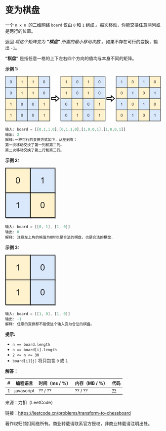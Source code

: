 # 变为棋盘

一个 `n x n `的二维网络 `board` 仅由 `0` 和 `1` 组成 。每次移动，你能交换任意两列或是两行的位置。

返回 *将这个矩阵变为  **“棋盘”**  所需的最小移动次数* 。如果不存在可行的变换，输出 `-1`。

**“棋盘”** 是指任意一格的上下左右四个方向的值均与本身不同的矩阵。

**示例 1:**

![示例1](./eg1.jpeg)

``` javascript
输入: board = [[0,1,1,0],[0,1,1,0],[1,0,0,1],[1,0,0,1]]
输出: 2
解释:一种可行的变换方式如下，从左到右：
第一次移动交换了第一列和第二列。
第二次移动交换了第二行和第三行。
```

**示例 2:**

![示例2](./eg2.jpeg)

``` javascript
输入: board = [[0, 1], [1, 0]]
输出: 0
解释: 注意左上角的格值为0时也是合法的棋盘，也是合法的棋盘.
```

**示例 3:**

![示例3](./eg3.jpeg)

``` javascript
输入: board = [[1, 0], [1, 0]]
输出: -1
解释: 任意的变换都不能使这个输入变为合法的棋盘。
```

**提示:**

- `n == board.length`
- `n == board[i].length`
- `2 <= n <= 30`
- `board[i][j]` 将只包含 `0` 或 `1`

**解答：**

**#**|**编程语言**|**时间（ms / %）**|**内存（MB / %）**|**代码**
--|--|--|--|--
1|javascript|?? / ??|?? / ??|[??](./javascript/ac_v1.js)

来源：力扣（LeetCode）

链接：https://leetcode.cn/problems/transform-to-chessboard

著作权归领扣网络所有。商业转载请联系官方授权，非商业转载请注明出处。
